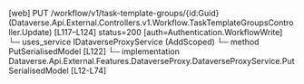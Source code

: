 [web] PUT /workflow/v1/task-template-groups/{id:Guid}  (Dataverse.Api.External.Controllers.v1.Workflow.TaskTemplateGroupsController.Update)  [L117–L124] status=200 [auth=Authentication.WorkflowWrite]
  └─ uses_service IDataverseProxyService (AddScoped)
    └─ method PutSerialisedModel [L122]
      └─ implementation Dataverse.Api.External.Features.DataverseProxy.DataverseProxyService.PutSerialisedModel [L12-L74]

